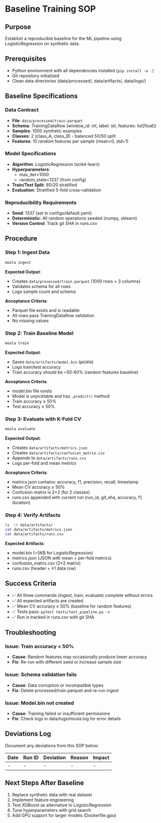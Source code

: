 # Baseline Training SOP

## Purpose
Establish a reproducible baseline for the ML pipeline using LogisticRegression on synthetic data.

## Prerequisites
- Python environment with all dependencies installed (`pip install -e .`)
- Git repository initialized
- Clean data directories (data/processed/, data/artifacts/, data/logs/)

## Baseline Specifications

### Data Contract
- **File**: `data/processed/train.parquet`
- **Schema**: TrainingDataRow (window_id: int, label: str, features: list[float])
- **Samples**: 1000 synthetic examples
- **Classes**: 2 (class_A, class_B) - balanced 50/50 split
- **Features**: 10 random features per sample (mean=0, std=1)

### Model Specifications
- **Algorithm**: LogisticRegression (scikit-learn)
- **Hyperparameters**:
  - max_iter=1000
  - random_state=1337 (from config)
- **Train/Test Split**: 80/20 stratified
- **Evaluation**: Stratified 5-fold cross-validation

### Reproducibility Requirements
- **Seed**: 1337 (set in configs/default.yaml)
- **Deterministic**: All random operations seeded (numpy, sklearn)
- **Version Control**: Track git SHA in runs.csv

## Procedure

### Step 1: Ingest Data
```bash
moola ingest
```

**Expected Output**:
- Creates `data/processed/train.parquet` (1000 rows × 3 columns)
- Validates schema for all rows
- Logs sample count and schema

**Acceptance Criteria**:
- Parquet file exists and is readable
- All rows pass TrainingDataRow validation
- No missing values

### Step 2: Train Baseline Model
```bash
moola train
```

**Expected Output**:
- Saves `data/artifacts/model.bin` (pickle)
- Logs train/test accuracy
- Train accuracy should be ~50-60% (random features baseline)

**Acceptance Criteria**:
- model.bin file exists
- Model is unpicklable and has `.predict()` method
- Train accuracy ≥ 50%
- Test accuracy ≥ 50%

### Step 3: Evaluate with K-Fold CV
```bash
moola evaluate
```

**Expected Output**:
- Creates `data/artifacts/metrics.json`
- Creates `data/artifacts/confusion_matrix.csv`
- Appends to `data/artifacts/runs.csv`
- Logs per-fold and mean metrics

**Acceptance Criteria**:
- metrics.json contains: accuracy, f1, precision, recall, timestamp
- Mean CV accuracy ≥ 50%
- Confusion matrix is 2×2 (for 2 classes)
- runs.csv appended with current run (run_id, git_sha, accuracy, f1, duration)

### Step 4: Verify Artifacts
```bash
ls -lh data/artifacts/
cat data/artifacts/metrics.json
cat data/artifacts/runs.csv
```

**Expected Artifacts**:
- model.bin (~5KB for LogisticRegression)
- metrics.json (JSON with mean + per-fold metrics)
- confusion_matrix.csv (2×2 matrix)
- runs.csv (header + ≥1 data row)

## Success Criteria
- ✅ All three commands (ingest, train, evaluate) complete without errors
- ✅ All expected artifacts are created
- ✅ Mean CV accuracy ≥ 50% (baseline for random features)
- ✅ Tests pass: `pytest tests/test_pipeline.py -v`
- ✅ Run is tracked in runs.csv with git SHA

## Troubleshooting

### Issue: Train accuracy < 50%
- **Cause**: Random features may occasionally produce lower accuracy
- **Fix**: Re-run with different seed or increase sample size

### Issue: Schema validation fails
- **Cause**: Data corruption or incompatible types
- **Fix**: Delete processed/train.parquet and re-run ingest

### Issue: Model.bin not created
- **Cause**: Training failed or insufficient permissions
- **Fix**: Check logs in data/logs/moola.log for error details

## Deviations Log
Document any deviations from this SOP below:

| Date | Run ID | Deviation | Reason | Impact |
|------|--------|-----------|--------|--------|
| - | - | - | - | - |

## Next Steps After Baseline
1. Replace synthetic data with real dataset
2. Implement feature engineering
3. Test XGBoost as alternative to LogisticRegression
4. Tune hyperparameters with grid search
5. Add GPU support for larger models (Dockerfile.gpu)
